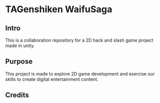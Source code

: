 # TAGenshiken WaifuSaga

## Intro
This is a collaboration repository for a 2D hack and slash game project made in unity.

## Purpose
This project is made to explore 2D game development and exercise our skills to create digital entertainment content.

## Credits
